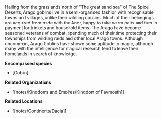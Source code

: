 Hailing from the grasslands north of "The great sand sea" of The Spice Deserts, Arago goblins live in a semi-organised fashion with recognisable towns and villages, unlike their wildling cousins. Much of their belongings are acquired from trade with the Anor, happy to take warm pelts and furs in payment for trinkets and household items. The Arago have become seasoned veterans of combat, spending much of their time protecting their townships from wildling raids and other local Arago towns. Although uncommon, Arago Goblins have shown some aptitude to magic, although many with the intelligence for magical research tend to leave their homelands in search of knowledge.

**Encompassed species**

*   [Goblin]

**Related Organizations**

*   [[notes/Kingdoms and Empires/Kingdom of Faymouth]]
  
**Related Locations**

*   [[notes/Continents/Dacia]]
